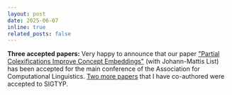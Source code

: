 ```yaml
---
layout: post
date: 2025-06-07
inline: true
related_posts: false
---
```


**Three accepted papers:** Very happy to announce that our paper ["Partial Colexifications Improve Concept Embeddings"](https://doi.org/10.48550/arXiv.2502.09743) (with Johann-Mattis List) has been accepted for the main conference of the Association for Computational Linguistics. [Two more papers](/publications) that I have co-authored were accepted to SIGTYP.